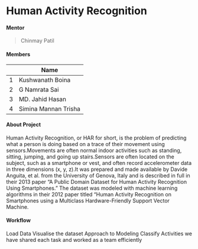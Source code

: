 # Human Activity Recognition


#### Mentor

> Chinmay Patil

#### Members

||Name|
|-|-|
|1|Kushwanath Boina|
|2|G Namrata Sai|
|3|MD. Jahid Hasan|
|4|Simina Mannan Trisha|

#### About Project 

Human Activity Recognition, or HAR for short, is the problem of predicting what a person is doing based on a trace of their movement using sensors.Movements are often normal indoor activities such as standing, sitting, jumping, and going up stairs.Sensors are often located on the subject, such as a smartphone or vest, and often record accelerometer data in three dimensions (x, y, z).It was prepared and made available by Davide Anguita, et al. from the University of Genova, Italy and is described in full in their 2013 paper “A Public Domain Dataset for Human Activity Recognition Using Smartphones.” The dataset was modeled with machine learning algorithms in their 2012 paper titled “Human Activity Recognition on Smartphones using a Multiclass Hardware-Friendly Support Vector Machine.

#### Workflow
Load Data
Visualise the dataset
Approach to Modeling
Classify Activities
we have shared each task and worked as a team efficiently 
